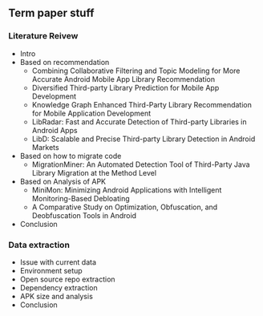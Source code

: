## Term paper stuff

### Literature Reivew
- Intro
- Based on recommendation
  - Combining Collaborative Filtering and Topic Modeling for More Accurate Android Mobile App Library Recommendation
  - Diversified Third-party Library Prediction for Mobile App Development
  - Knowledge Graph Enhanced Third-Party Library Recommendation for Mobile Application Development
  - LibRadar: Fast and Accurate Detection of Third-party Libraries in Android Apps
  - LibD: Scalable and Precise Third-party Library Detection in Android Markets
- Based on how to migrate code
  - MigrationMiner: An Automated Detection Tool of Third-Party Java Library Migration at the Method Level
- Based on Analysis of APK
  - MiniMon: Minimizing Android Applications with Intelligent Monitoring-Based Debloating
  - A Comparative Study on Optimization, Obfuscation, and Deobfuscation Tools in Android
- Conclusion

### Data extraction
- Issue with current data
- Environment setup
- Open source repo extraction
- Dependency extraction
- APK size and analysis
- Conclusion

